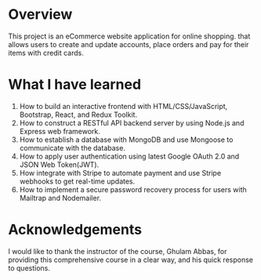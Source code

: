 # Overview
This project is an eCommerce website application for online shopping. that allows users to create and update accounts, place orders and pay for their items with credit cards.

# What I have learned
1. How to build an interactive frontend with HTML/CSS/JavaScript, Bootstrap, React, and Redux Toolkit.
2. How to construct a RESTful API backend server by using Node.js and Express web framework.
3. How to establish a database with MongoDB and use Mongoose to communicate with the database.
4. How to apply user authentication using latest Google OAuth 2.0 and JSON Web Token(JWT).
5. How integrate with Stripe to automate payment and use Stripe webhooks to get real-time updates.
6. How to implement a secure password recovery process for users with Mailtrap and Nodemailer.

# Acknowledgements
I would like to thank the instructor of the course, Ghulam Abbas, for providing this comprehensive course in a clear way, and his quick response to questions.
